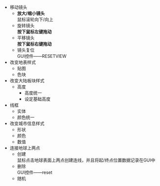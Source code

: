 * 移动镜头
	* **放大/缩小镜头**<br>
	鼠标滚轮向下/向上
	* 旋转镜头<br>
	**按下鼠标左键拖动**
	* 平移镜头<br>
	**按下鼠标右键拖动**
	* 镜头复位<br>
	GUI控件——RESETVIEW
* 改变地表样式
	* 贴图
	* 色块
* 改变大陆板块样式
	* 高度
		* 高度统一
		* 设定基础高度	
* 线框
	* 实体
	* 颜色统一
* 改变城市信息样式
	* 形状
	* 颜色
	* 数值
* 连接地球上两点
	* 创建<br>
	鼠标点击地球表面上两点创建连线，并且将起/终点位置数据记录在GUI中
	* 删除<br>
	GUI控件——reset
	* 随机<br>
